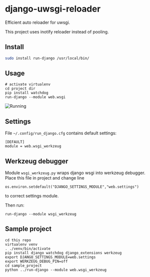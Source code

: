 # django-uwsgi-reloader

Efficient auto reloader for uwsgi.

This project uses inotify reloader instead of pooling.

## Install

```bash
sudo install run-django /usr/local/bin/
```

## Usage

```
# activate virtualenv
cd project dir
pip install watchdog
run-django --module web.wsgi
```

![Running](https://raw.githubusercontent.com/wiki/mireq/django-uwsgi-reloader/uwsgi.png)

## Settings

File `~/.config/run_django.cfg` contains default settings:

```
[DEFAULT]
module = web.wsgi_werkzeug
```

## Werkzeug debugger

Module `wsgi_werkzeug.py` wraps django wsgi into werkzeug debugger. Place this
file in project and change line

```
os.environ.setdefault("DJANGO_SETTINGS_MODULE","web.settings")
```

to correct settings module.

Then run:

```
run-django --module wsgi_werkzeug
```

## Sample project

```
cd this repo
virtualenv venv
. ./venv/bin/activate
pip install django watchdog django_extensions werkzeug
export DJANGO_SETTINGS_MODULE=web.settings
export WERKZEUG_DEBUG_PIN=off
cd sample_project
python ../run-django --module web.wsgi_werkzeug
```
